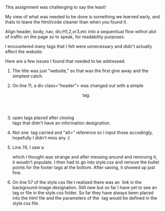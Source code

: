 This assignment was challenging to say the least!

My view of what was needed to be done is something we learned early, and thats to leave the html/code cleaner than when you found it.

Align header, body, nav, div,H1,2,or3,etc into a sequentiual flow withot alot of traffic on the page so to speak, for readability purposes.

I encountered many tags that I felt were unnecessary and didn't actually effect the website.

Here are a few issues I found that needed to be addressed.

1. The title was just "website," so that was the first give away and the simplest catch.

2.  On line 11, a div class="header"> was changed out with a simple <header> tag.
  
3.  <div> open tags placed after closing <div> tags that didn't have an information designation.
  
4. Not one <img> tag carried and "alt=" reference so I input those accodingly, hopefully I didn't miss any :)

5. Line 74, I saw a <div class="footer"> which I thought was strange and after messing around and removing it, it woudn't populate. I then had to go into style.css and remove the bullet points for the footer tags at the bottom. After saving, it showed up just fine.
  
6. On line 57 of the style.css file I realized there was an <img> link in the background-image designation. Still new but so far I have yet to see an <img> tag or file in the style.css folder. So far they have always been placed into the html file and the parameters of the <img> tag would be defined in the style.css file.
    
